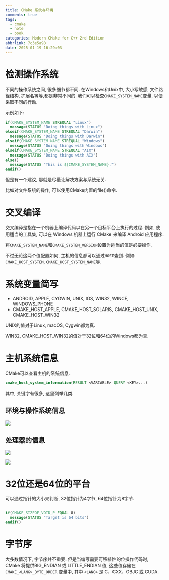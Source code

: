 ```yaml
---
title: CMake 系统与环境
comments: true
tags:
  - cmake
  - note
  - book
categories: Modern CMake for C++ 2rd Edition
abbrlink: 7c3e5a98
date: 2025-01-19 16:29:03
---
```


# 检测操作系统

不同的操作系统之间, 很多细节都不同.
在Windows和Unix中, 大小写敏感, 文件路径结构, 扩展名等等,都是非常不同的.
我们可以检查`CMAKE_SYSTEM_NAME`变量, 以便采取不同的行动.

示例如下:

```cmake
if(CMAKE_SYSTEM_NAME STREQUAL "Linux")
  message(STATUS "Doing things with Linux")
elseif(CMAKE_SYSTEM_NAME STREQUAL "Darwin")
  message(STATUS "Doing things with Darwin")
elseif(CMAKE_SYSTEM_NAME STREQUAL "Windows")
  message(STATUS "Doing things with Windows")
elseif(CMAKE_SYSTEM_NAME STREQUAL "AIX")
  message(STATUS "Doing things with AIX")
else()
  message(STATUS "This is ${CMAKE_SYSTEM_NAME}.")
endif()
```

但是有一个建议, 那就是尽量让解决方案与系统无关.

比如对文件系统的操作, 可以使用CMake内置的file()命令.


# 交叉编译

交叉编译是指在一个机器上编译代码以在另一个目标平台上执行的过程. 例如, 使用适当的工具集, 可以在 Windows 机器上运行 CMake 来编译 Android 应用程序. 

将`CMAKE_SYSTEM_NAME`和`CMAKE_SYSTEM_VERSION`设置为适当的值是必要操作.

不过无论这两个值配置如何, 主机的信息都可以通过`HOST`查到. 例如: `CMAKE_HOST_SYSTEM`, `CMAKE_HOST_SYSTEM_NAME`等.

# 系统变量简写

- ANDROID, APPLE, CYGWIN, UNIX, IOS, WIN32, WINCE, WINDOWS_PHONE
- CMAKE_HOST_APPLE, CMAKE_HOST_SOLARIS, CMAKE_HOST_UNIX, CMAKE_HOST_WIN32

UNIX的值对于Linux, macOS, Cygwin都为真.

WIN32, CMAKE_HOST_WIN32的值对于32位和64位的Windows都为真.

# 主机系统信息

CMake可以查看主机的系统信息.

```cmake
cmake_host_system_information(RESULT <VARIABLE> QUERY <KEY>...)
```

其中, 关键字有很多, 这里列举几类.

## 环境与操作系统信息

![](/assets/202501190001.png)

## 处理器的信息

![](/assets/202501190002.png)

![](/assets/202501190003.png)



# 32位还是64位的平台

可以通过指针的大小来判断, 32位指针为4字节, 64位指针为8字节.

```cmake

if(CMAKE_SIZEOF_VOID_P EQUAL 8)
  message(STATUS "Target is 64 bits")
endif()

```

# 字节序

大多数情况下, 字节序并不重要.
但是当编写需要可移植性的位操作代码时, CMake 将提供BIG_ENDIAN 或 LITTLE_ENDIAN 值, 这些值存储在 `CMAKE_<LANG>_BYTE_ORDER` 变量中, 其中 `<LANG>` 是 C、CXX、OBJC 或 CUDA. 




